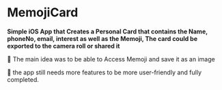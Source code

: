 # MemojiCard
**Simple iOS App that Creates a Personal Card that contains the Name, phoneNo, email, interest as well as the Memoji, The card could be exported to the camera roll or shared it**

💫 The main idea was to be able to Access Memoji and save it as an image

🌱 the app still needs more features to be more user-friendly and fully completed.
